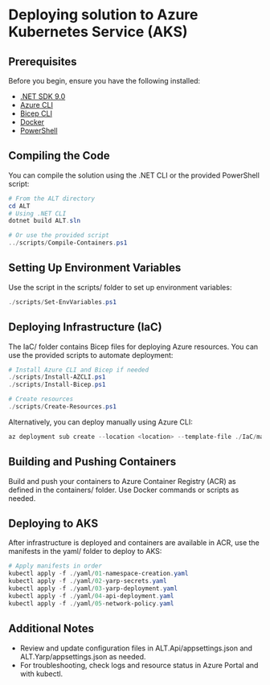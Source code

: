 # Deploying solution to Azure Kubernetes Service (AKS)

## Prerequisites

Before you begin, ensure you have the following installed:
- [.NET SDK 9.0](https://dotnet.microsoft.com/download)
- [Azure CLI](https://docs.microsoft.com/en-us/cli/azure/install-azure-cli)
- [Bicep CLI](https://learn.microsoft.com/en-us/azure/azure-resource-manager/bicep/install)
- [Docker](https://docs.docker.com/get-docker/)
- [PowerShell](https://docs.microsoft.com/en-us/powershell/scripting/install/installing-powershell)

## Compiling the Code

You can compile the solution using the .NET CLI or the provided PowerShell script:

```powershell
# From the ALT directory
cd ALT
# Using .NET CLI
dotnet build ALT.sln

# Or use the provided script
../scripts/Compile-Containers.ps1
```

## Setting Up Environment Variables

Use the script in the scripts/ folder to set up environment variables:

```powershell
./scripts/Set-EnvVariables.ps1
```

## Deploying Infrastructure (IaC)

The IaC/ folder contains Bicep files for deploying Azure resources. You can use the provided scripts to automate deployment:

```powershell
# Install Azure CLI and Bicep if needed
./scripts/Install-AZCLI.ps1
./scripts/Install-Bicep.ps1

# Create resources
./scripts/Create-Resources.ps1
```

Alternatively, you can deploy manually using Azure CLI:

```powershell
az deployment sub create --location <location> --template-file ./IaC/main.bicep --parameters ./IaC/main.parameters.json
```

## Building and Pushing Containers

Build and push your containers to Azure Container Registry (ACR) as defined in the containers/ folder. Use Docker commands or scripts as needed.

## Deploying to AKS

After infrastructure is deployed and containers are available in ACR, use the manifests in the yaml/ folder to deploy to AKS:

```powershell
# Apply manifests in order
kubectl apply -f ./yaml/01-namespace-creation.yaml
kubectl apply -f ./yaml/02-yarp-secrets.yaml
kubectl apply -f ./yaml/03-yarp-deployment.yaml
kubectl apply -f ./yaml/04-api-deployment.yaml
kubectl apply -f ./yaml/05-network-policy.yaml
```

## Additional Notes
- Review and update configuration files in ALT.Api/appsettings.json and ALT.Yarp/appsettings.json as needed.
- For troubleshooting, check logs and resource status in Azure Portal and with kubectl.
